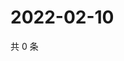 # 2022-02-10

共 0 条

<!-- BEGIN WEIBO -->
<!-- 最后更新时间 Thu Feb 10 2022 22:17:45 GMT+0800 (China Standard Time) -->

<!-- END WEIBO -->
